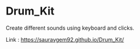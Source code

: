 # Drum_Kit
Create different sounds using keyboard and clicks.

Link : https://sauravgem92.github.io/Drum_Kit/
